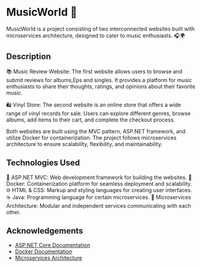 # MusicWorld 🎵

MusicWorld is a project consisting of two interconnected websites built with microservices architecture, designed to cater to music enthusiasts. 🎧🌍

## Description

📚 Music Review Website: The first website allows users to browse and submit reviews for albums,Eps and singles. It provides a platform for music enthusiasts to share their thoughts, ratings, and opinions about their favorite music.

🛍️ Vinyl Store: The second website is an online store that offers a wide range of vinyl records for sale. Users can explore different genres, browse albums, add items to their cart, and complete the checkout process.

Both websites are built using the MVC pattern, ASP.NET framework, and utilize Docker for containerization. The project follows microservices architecture to ensure scalability, flexibility, and maintainability.

## Technologies Used

🔧 ASP.NET MVC: Web development framework for building the websites.
🐳 Docker: Containerization platform for seamless deployment and scalability.
🌐 HTML & CSS: Markup and styling languages for creating user interfaces.
☕ Java: Programming language for certain microservices.
🚀 Microservices Architecture: Modular and independent services communicating with each other.

## Acknowledgements
- [ASP.NET Core Documentation](https://docs.microsoft.com/aspnet/core/)
- [Docker Documentation](https://docs.docker.com/)
- [Microservices Architecture](https://microservices.io/)

